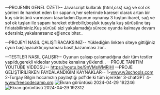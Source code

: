 --PROJENİN GENEL ÖZETİ--
Javascript kullarak (html,css) sağ ve sol ok yönleri ile hareket eden bir sapanın,her seferinde karesel olarak artan bir kuş sürüsünü vurmasını tasarladım.Oyunun oynanışı 3 tuştan ibaret,
sağ ve sol ok tuşları ile sapanı hareket ettirebilir,boşluk tuşuyla kuş sürüsüne taş fırlatabilirsiniz.Kuş sürüsü sizi yakalamadığı sürece oyunda kalmaya devam edersiniz,yakalanırsanız eğlence biter..

--PROJEYİ NASIL ÇALIŞTIRACAKSINIZ--
Yüklediğim linkten siteye gittiğiniz oyun başlayacaktır,oynaması basit,kazanması zor..

--TESTLER NASIL ÇALIŞIR--
Oyunun çalışıp çalışmadığına dair tüm testler yapıldı,gerekli videolar youtube kanalına yüklendi..
--PROJE TANITIM YOUTUBE VİDEOSU--
https://youtu.be/9nVMsWMRjHI
--PROJE GELİŞTİRİLİRKEN FAYDALANDIĞIM KAYNAKLAR--
1-www.w3schools.com
2-Turgay Bilgin hocamızın paylaştığı pdf'de ki tüm içerikler
3-chatGPT
4-www.freecodecamp.org
![Ekran görüntüsü 2024-04-29 192246](https://github.com/mahpusfirarisi/SapanlaKusVurma/assets/116714279/5601bbb7-13e0-442b-b2d7-62180b282b1e)
![Ekran görüntüsü 2024-04-29 192312](https://github.com/mahpusfirarisi/SapanlaKusVurma/assets/116714279/833393ad-0536-47d7-8bf4-f81d1415516e)
